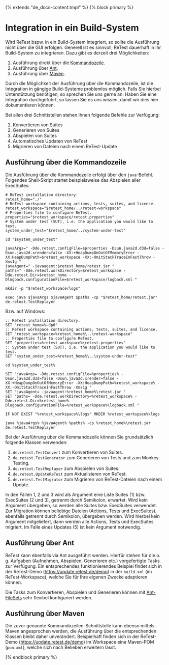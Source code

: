 {% extends "de_docs-content.tmpl" %}
{% block primary %}

Integration in ein Build-System
===============================

Wird ReTest bspw. in ein Build-System integriert, so sollte die Ausführung nicht über die GUI erfolgen.
Generell ist es sinnvoll, ReTest dauerhaft in Ihr Build-System zu integrieren. 
Dazu gibt es derzeit drei Möglichkeiten:

1. Ausführung direkt über die [Kommandozeile](https://de.wikipedia.org/wiki/Kommandozeile).
2. Ausführung über [Ant](http://ant.apache.org).
3. Ausführung über [Maven](https://maven.apache.org).

Durch die Möglichkeit der Ausführung über die Kommandozeile, ist die Integration in gängige Build-Systeme problemlos möglich.
Falls Sie hierbei Unterstützung benötigen, so sprechen Sie uns gerne an.
Haben Sie eine Integration durchgeführt, so lassen Sie es uns wissen, damit wir dies hier dokumentieren können.

Bei allen drei Schnittstellen stehen Ihnen folgende Befehle zur Verfügung:

1. Konvertieren von Suites
2. Generieren von Suites
3. Abspielen von Suites
4. Automatisches Updaten von ReTest 
5. Migrieren von Dateien nach einem ReTest-Update

## Ausführung über die Kommandozeile

Die Ausführung über die Kommandozeile erfolgt über den `java`-Befehl. Folgendes Shell-Skript startet beispielsweise das Abspielen aller ExecSuites:

```
# ReTest installation directory.
retest_home="./"
# ReTest workspace containing actions, tests, suites, and license.
retest_workspace="$retest_home/../retest-workspace"
# Properties file to configure ReTest.
properties="$retest_workspace/retest.properties"
# System under test (SUT), i.e. the application you would like to test.
system_under_test="$retest_home/../system-under-test"

cd "$system_under_test"

javaArgs=" -Dde.retest.configFile=$properties -Dsun.java2d.d3d=false -Dsun.java2d.xrender=false -XX:+HeapDumpOnOutOfMemoryError -XX:HeapDumpPath=$retest_workspace -XX:-OmitStackTraceInFastThrow -Xms1g "
javaAgent=" -javaagent:$retest_home/retest.jar "
paths=" -Dde.retest.workDirectory=$retest_workspace -Dde.retest.Dir=$retest_home -Dlogback.configurationFile=$retest_workspace/logback.xml "

mkdir -p "$retest_workspace/logs"

exec java $javaArgs $javaAgent $paths -cp "$retest_home/retest.jar" de.retest.TestReplayer
```

Bzw. auf Windows:

```
:: ReTest installation directory.
SET "retest_home=%~dp0"
:: ReTest workspace containing actions, tests, suites, and license.
SET "retest_workspace=%retest_home%\..\retest-workspace"
:: Properties file to configure ReTest.
SET "properties=%retest_workspace%\retest.properties"
:: System under test (SUT), i.e. the application you would like to test.
SET "system_under_test=%retest_home%\..\system-under-test"

cd %system_under_test%

SET "javaArgs= -Dde.retest.configFile=%properties% -Dsun.java2d.d3d=false -Dsun.java2d.xrender=false -XX:+HeapDumpOnOutOfMemoryError -XX:HeapDumpPath=%retest_workspace% -XX:-OmitStackTraceInFastThrow -Xms1g "
SET "javaAgent= -javaagent:%retest_home%\retest.jar "
SET "paths= -Dde.retest.workDirectory=%retest_workspace% -Dde.retest.Dir=%retest_home% -Dlogback.configurationFile=%retest_workspace%\logback.xml "

IF NOT EXIST "%retest_workspace%\logs" MKDIR %retest_workspace%\logs

java %javaArgs% %javaAgent% %paths% -cp %retest_home%\retest.jar de.retest.TestReplayer
```

Bei der Ausführung über die Kommandozeile können Sie grundsätzlich folgende Klassen verwenden:

1. `de.retest.TestConvert` zum Konvertieren von Suites.
2. `de.retest.TestGenerator` zum Generieren von Tests und zum Monkey Testing.
3. `de.retest.TestReplayer` zum Abspielen von Suites.
4. `de.retest.UpdateReTest` zum Aktualisieren von ReTest.
5. `de.retest.TestMigrator` zum Migrieren von ReTest-Dateien nach einem Update.

In den Fällen 1, 2 und 3 wird als Argument eine Liste Suites (1) bzw. ExecSuites (2 und 3), getrennt durch Semikolon, erwartet. Wird kein Argument übergeben, so werden alle Suites bzw. ExecSuites verwendet. Zur Migration können beliebige Dateien (Actions, Tests und ExecSuites), ebenfalls getrennt durch Semikolon, übergeben werden. Wird hierbei kein Argument mitgeliefert, dann werden alle Actions, Tests und ExecSuites migriert. Im Falle eines Updates (5) ist kein Argument notwendig.

## Ausführung über Ant

ReTest kann ebenfalls via Ant ausgeführt werden. 
Hierfür stehen für die o. g. Aufgaben (Aufnehmen, Abspielen, Generieren etc.) vorgefertigte Tasks zur Verfügung. 
Ein entsprechendes funktionierendes Beispiel findet sich in der ReTest-Demo (https://update.retest.de/demo) in der `build.xml` (im ReTest-Workspace), welche Sie für Ihre eigenen Zwecke adaptieren können.

Die Tasks zum Konvertieren, Abspielen und Generieren können mit [Ant-FileSets](https://ant.apache.org/manual/Types/fileset.html) sehr flexibel konfiguriert werden.

## Ausführung über Maven

Die zuvor genannte Kommandozeilen-Schnittstelle kann ebenso mittels Maven angesprochen werden, die Ausführung über die entsprechenden Klassen bleibt daher unverändert. Beispielhaft finden sich in der ReTest-Demo (https://update.retest.de/demo) im Workspace eine Maven-POM (`pom.xml`), welche sich nach Belieben erweitern lässt.

{% endblock primary %}
